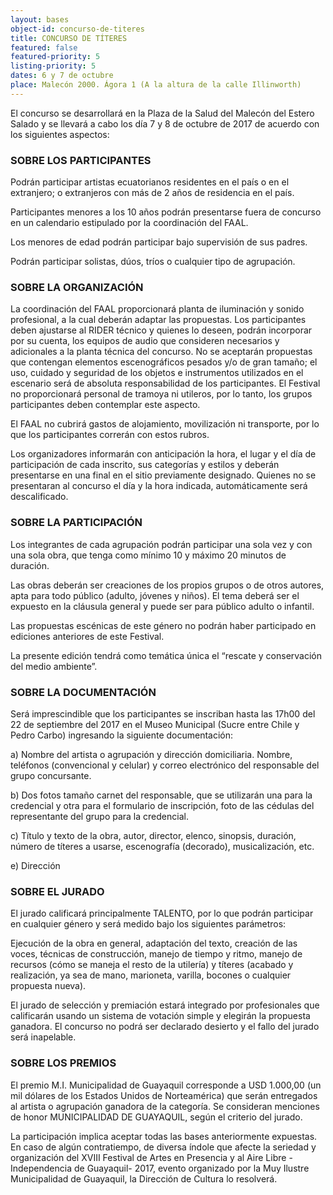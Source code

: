 ```yaml
---
layout: bases
object-id: concurso-de-titeres
title: CONCURSO DE TÍTERES
featured: false
featured-priority: 5
listing-priority: 5
dates: 6 y 7 de octubre
place: Malecón 2000. Ágora 1 (A la altura de la calle Illinworth)
---
```

El concurso se desarrollará en la Plaza de la Salud del Malecón del Estero Salado y se llevará a cabo los día 7 y 8 de octubre de 2017 de acuerdo con los siguientes aspectos:
 
### SOBRE LOS PARTICIPANTES
Podrán participar artistas ecuatorianos residentes en el país o en el extranjero; o extranjeros con más de 2 años de residencia en el país.  

Participantes menores a los 10 años podrán presentarse fuera de concurso en un calendario estipulado por la coordinación del FAAL.  

Los menores de edad podrán participar bajo supervisión de sus padres.  

Podrán participar solistas, dúos, tríos o cualquier tipo de agrupación.
 
### SOBRE LA ORGANIZACIÓN
La coordinación del FAAL proporcionará planta de iluminación y sonido profesional, a la cual deberán adaptar las propuestas. Los participantes deben ajustarse al RIDER técnico y quienes lo deseen, podrán incorporar por su cuenta, los equipos de audio que consideren necesarios y adicionales a la planta técnica del concurso. No se aceptarán propuestas que contengan elementos escenográficos pesados y/o de gran tamaño; el uso, cuidado y seguridad de los objetos e instrumentos utilizados en el escenario será de absoluta responsabilidad de los participantes. El Festival no proporcionará personal de tramoya ni utileros, por lo tanto, los grupos participantes deben contemplar este aspecto.  

El FAAL no cubrirá gastos de alojamiento, movilización ni transporte, por lo que los participantes correrán con estos rubros.  

Los organizadores informarán con anticipación la hora, el lugar y el día de participación de cada inscrito, sus categorías y estilos y deberán presentarse en una final en el sitio previamente designado. Quienes no se presentaran al concurso el día y la hora indicada, automáticamente será descalificado.
 
### SOBRE LA PARTICIPACIÓN
Los integrantes de cada agrupación podrán participar una sola vez y con una sola obra, que tenga como mínimo 10 y máximo 20 minutos de duración.  

Las obras deberán ser creaciones de los propios grupos o de otros autores, apta para todo público (adulto, jóvenes y niños). El tema deberá ser el expuesto en la cláusula general y puede ser para público adulto o infantil.  

Las propuestas escénicas de este género no podrán haber participado en ediciones anteriores de este Festival.  

La presente edición tendrá como temática única el “rescate y conservación del medio ambiente”.

### SOBRE LA DOCUMENTACIÓN
Será imprescindible que los participantes se inscriban hasta las 17h00 del 22 de septiembre del 2017 en el Museo Municipal (Sucre entre Chile y Pedro Carbo) ingresando la siguiente documentación:  

a) Nombre del artista o agrupación y dirección domiciliaria. Nombre, teléfonos (convencional y celular) y correo electrónico del responsable del grupo concursante.  

b) Dos fotos tamaño carnet del responsable, que se utilizarán una para la credencial y otra para el formulario de inscripción, foto de las cédulas del representante del grupo para la credencial.  

c) Título y texto de la obra, autor, director, elenco, sinopsis, duración, número de títeres a usarse, escenografía (decorado), musicalización, etc.  

e) Dirección 

### SOBRE EL JURADO
El jurado calificará principalmente TALENTO, por lo que podrán participar en cualquier género y será medido bajo los siguientes parámetros:  

Ejecución de la obra en general, adaptación del texto, creación de las voces, técnicas de construcción, manejo de tiempo y ritmo, manejo de recursos (cómo se maneja el resto de la utilería) y títeres (acabado y realización, ya sea de mano, marioneta, varilla, bocones o cualquier propuesta nueva).  

El jurado de selección y premiación estará integrado por profesionales que calificarán usando un sistema de votación simple y elegirán la propuesta ganadora.  El concurso no podrá ser declarado desierto y el fallo del jurado será inapelable.
 
### SOBRE LOS PREMIOS
El premio M.I. Municipalidad de Guayaquil corresponde a USD 1.000,00 (un mil dólares de los Estados Unidos de Norteamérica) que serán entregados al artista o agrupación ganadora de la categoría. Se consideran menciones de honor MUNICIPALIDAD DE GUAYAQUIL, según el criterio del jurado.  

La participación implica aceptar todas las bases anteriormente expuestas. En caso de algún contratiempo, de diversa índole que afecte la seriedad y organización del XVIII Festival de Artes en Presencia y al Aire Libre -Independencia de Guayaquil- 2017, evento organizado por la Muy Ilustre Municipalidad de Guayaquil, la Dirección de Cultura lo resolverá.

